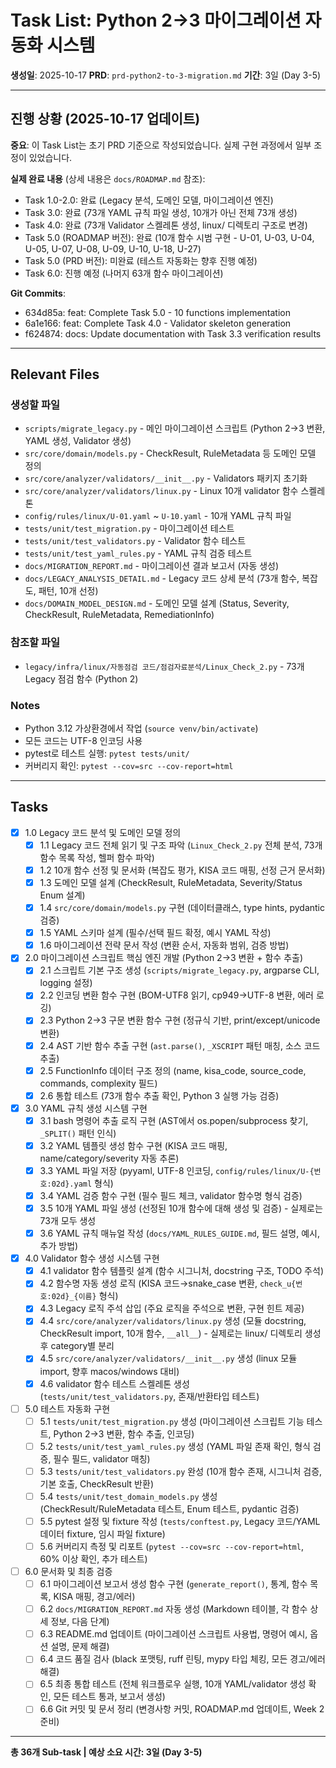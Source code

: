 # Task List: Python 2→3 마이그레이션 자동화 시스템

**생성일**: 2025-10-17
**PRD**: `prd-python2-to-3-migration.md`
**기간**: 3일 (Day 3-5)

---

## 진행 상황 (2025-10-17 업데이트)

**중요**: 이 Task List는 초기 PRD 기준으로 작성되었습니다. 실제 구현 과정에서 일부 조정이 있었습니다.

**실제 완료 내용** (상세 내용은 `docs/ROADMAP.md` 참조):
- Task 1.0-2.0: 완료 (Legacy 분석, 도메인 모델, 마이그레이션 엔진)
- Task 3.0: 완료 (73개 YAML 규칙 파일 생성, 10개가 아닌 전체 73개 생성)
- Task 4.0: 완료 (73개 Validator 스켈레톤 생성, linux/ 디렉토리 구조로 변경)
- Task 5.0 (ROADMAP 버전): 완료 (10개 함수 시범 구현 - U-01, U-03, U-04, U-05, U-07, U-08, U-09, U-10, U-18, U-27)
- Task 5.0 (PRD 버전): 미완료 (테스트 자동화는 향후 진행 예정)
- Task 6.0: 진행 예정 (나머지 63개 함수 마이그레이션)

**Git Commits**:
- 634d85a: feat: Complete Task 5.0 - 10 functions implementation
- 6a1e166: feat: Complete Task 4.0 - Validator skeleton generation
- f624874: docs: Update documentation with Task 3.3 verification results

---

## Relevant Files

### 생성할 파일
- `scripts/migrate_legacy.py` - 메인 마이그레이션 스크립트 (Python 2→3 변환, YAML 생성, Validator 생성)
- `src/core/domain/models.py` - CheckResult, RuleMetadata 등 도메인 모델 정의
- `src/core/analyzer/validators/__init__.py` - Validators 패키지 초기화
- `src/core/analyzer/validators/linux.py` - Linux 10개 validator 함수 스켈레톤
- `config/rules/linux/U-01.yaml` ~ `U-10.yaml` - 10개 YAML 규칙 파일
- `tests/unit/test_migration.py` - 마이그레이션 테스트
- `tests/unit/test_validators.py` - Validator 함수 테스트
- `tests/unit/test_yaml_rules.py` - YAML 규칙 검증 테스트
- `docs/MIGRATION_REPORT.md` - 마이그레이션 결과 보고서 (자동 생성)
- `docs/LEGACY_ANALYSIS_DETAIL.md` - Legacy 코드 상세 분석 (73개 함수, 복잡도, 패턴, 10개 선정)
- `docs/DOMAIN_MODEL_DESIGN.md` - 도메인 모델 설계 (Status, Severity, CheckResult, RuleMetadata, RemediationInfo)

### 참조할 파일
- `legacy/infra/linux/자동점검 코드/점검자료분석/Linux_Check_2.py` - 73개 Legacy 점검 함수 (Python 2)

### Notes
- Python 3.12 가상환경에서 작업 (`source venv/bin/activate`)
- 모든 코드는 UTF-8 인코딩 사용
- pytest로 테스트 실행: `pytest tests/unit/`
- 커버리지 확인: `pytest --cov=src --cov-report=html`

---

## Tasks

- [x] 1.0 Legacy 코드 분석 및 도메인 모델 정의
  - [x] 1.1 Legacy 코드 전체 읽기 및 구조 파악 (`Linux_Check_2.py` 전체 분석, 73개 함수 목록 작성, 헬퍼 함수 파악)
  - [x] 1.2 10개 함수 선정 및 문서화 (복잡도 평가, KISA 코드 매핑, 선정 근거 문서화)
  - [x] 1.3 도메인 모델 설계 (CheckResult, RuleMetadata, Severity/Status Enum 설계)
  - [x] 1.4 `src/core/domain/models.py` 구현 (데이터클래스, type hints, pydantic 검증)
  - [x] 1.5 YAML 스키마 설계 (필수/선택 필드 확정, 예시 YAML 작성)
  - [x] 1.6 마이그레이션 전략 문서 작성 (변환 순서, 자동화 범위, 검증 방법)

- [x] 2.0 마이그레이션 스크립트 핵심 엔진 개발 (Python 2→3 변환 + 함수 추출)
  - [x] 2.1 스크립트 기본 구조 생성 (`scripts/migrate_legacy.py`, argparse CLI, logging 설정)
  - [x] 2.2 인코딩 변환 함수 구현 (BOM-UTF8 읽기, cp949→UTF-8 변환, 에러 로깅)
  - [x] 2.3 Python 2→3 구문 변환 함수 구현 (정규식 기반, print/except/unicode 변환)
  - [x] 2.4 AST 기반 함수 추출 구현 (`ast.parse()`, `_XSCRIPT` 패턴 매칭, 소스 코드 추출)
  - [x] 2.5 FunctionInfo 데이터 구조 정의 (name, kisa_code, source_code, commands, complexity 필드)
  - [x] 2.6 통합 테스트 (73개 함수 추출 확인, Python 3 실행 가능 검증)

- [x] 3.0 YAML 규칙 생성 시스템 구현
  - [x] 3.1 bash 명령어 추출 로직 구현 (AST에서 os.popen/subprocess 찾기, `_SPLIT()` 패턴 인식)
  - [x] 3.2 YAML 템플릿 생성 함수 구현 (KISA 코드 매핑, name/category/severity 자동 추론)
  - [x] 3.3 YAML 파일 저장 (pyyaml, UTF-8 인코딩, `config/rules/linux/U-{번호:02d}.yaml` 형식)
  - [x] 3.4 YAML 검증 함수 구현 (필수 필드 체크, validator 함수명 형식 검증)
  - [x] 3.5 10개 YAML 파일 생성 (선정된 10개 함수에 대해 생성 및 검증) - 실제로는 73개 모두 생성
  - [x] 3.6 YAML 규칙 매뉴얼 작성 (`docs/YAML_RULES_GUIDE.md`, 필드 설명, 예시, 추가 방법)

- [x] 4.0 Validator 함수 생성 시스템 구현
  - [x] 4.1 validator 함수 템플릿 설계 (함수 시그니처, docstring 구조, TODO 주석)
  - [x] 4.2 함수명 자동 생성 로직 (KISA 코드→snake_case 변환, `check_u{번호:02d}_{이름}` 형식)
  - [x] 4.3 Legacy 로직 주석 삽입 (주요 로직을 주석으로 변환, 구현 힌트 제공)
  - [x] 4.4 `src/core/analyzer/validators/linux.py` 생성 (모듈 docstring, CheckResult import, 10개 함수, `__all__`) - 실제로는 linux/ 디렉토리 생성 후 category별 분리
  - [x] 4.5 `src/core/analyzer/validators/__init__.py` 생성 (linux 모듈 import, 향후 macos/windows 대비)
  - [x] 4.6 validator 함수 테스트 스켈레톤 생성 (`tests/unit/test_validators.py`, 존재/반환타입 테스트)

- [ ] 5.0 테스트 자동화 구현
  - [ ] 5.1 `tests/unit/test_migration.py` 생성 (마이그레이션 스크립트 기능 테스트, Python 2→3 변환, 함수 추출, 인코딩)
  - [ ] 5.2 `tests/unit/test_yaml_rules.py` 생성 (YAML 파일 존재 확인, 형식 검증, 필수 필드, validator 매칭)
  - [ ] 5.3 `tests/unit/test_validators.py` 완성 (10개 함수 존재, 시그니처 검증, 기본 호출, CheckResult 반환)
  - [ ] 5.4 `tests/unit/test_domain_models.py` 생성 (CheckResult/RuleMetadata 테스트, Enum 테스트, pydantic 검증)
  - [ ] 5.5 pytest 설정 및 fixture 작성 (`tests/conftest.py`, Legacy 코드/YAML 데이터 fixture, 임시 파일 fixture)
  - [ ] 5.6 커버리지 측정 및 리포트 (`pytest --cov=src --cov-report=html`, 60% 이상 확인, 추가 테스트)

- [ ] 6.0 문서화 및 최종 검증
  - [ ] 6.1 마이그레이션 보고서 생성 함수 구현 (`generate_report()`, 통계, 함수 목록, KISA 매핑, 경고/에러)
  - [ ] 6.2 `docs/MIGRATION_REPORT.md` 자동 생성 (Markdown 테이블, 각 함수 상세 정보, 다음 단계)
  - [ ] 6.3 README.md 업데이트 (마이그레이션 스크립트 사용법, 명령어 예시, 옵션 설명, 문제 해결)
  - [ ] 6.4 코드 품질 검사 (black 포맷팅, ruff 린팅, mypy 타입 체킹, 모든 경고/에러 해결)
  - [ ] 6.5 최종 통합 테스트 (전체 워크플로우 실행, 10개 YAML/validator 생성 확인, 모든 테스트 통과, 보고서 생성)
  - [ ] 6.6 Git 커밋 및 문서 정리 (변경사항 커밋, ROADMAP.md 업데이트, Week 2 준비)

---

**총 36개 Sub-task | 예상 소요 시간: 3일 (Day 3-5)**